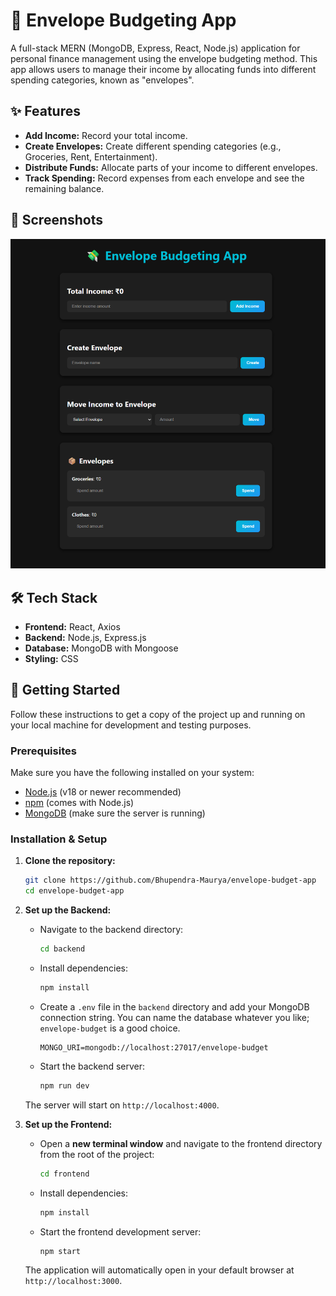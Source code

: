 # 💸 Envelope Budgeting App

A full-stack MERN (MongoDB, Express, React, Node.js) application for personal finance management using the envelope budgeting method. This app allows users to manage their income by allocating funds into different spending categories, known as "envelopes".

## ✨ Features

-   **Add Income:** Record your total income.
-   **Create Envelopes:** Create different spending categories (e.g., Groceries, Rent, Entertainment).
-   **Distribute Funds:** Allocate parts of your income to different envelopes.
-   **Track Spending:** Record expenses from each envelope and see the remaining balance.

## 📸 Screenshots
![Budget App Screenshot](budgetApp.png)

## 🛠️ Tech Stack

-   **Frontend:** React, Axios
-   **Backend:** Node.js, Express.js
-   **Database:** MongoDB with Mongoose
-   **Styling:** CSS

## 🚀 Getting Started

Follow these instructions to get a copy of the project up and running on your local machine for development and testing purposes.

### Prerequisites

Make sure you have the following installed on your system:
-   [Node.js](https://nodejs.org/en/) (v18 or newer recommended)
-   [npm](https://www.npmjs.com/) (comes with Node.js)
-   [MongoDB](https://www.mongodb.com/try/download/community) (make sure the server is running)

### Installation & Setup

1.  **Clone the repository:**
    ```sh
    git clone https://github.com/Bhupendra-Maurya/envelope-budget-app
    cd envelope-budget-app
    ```

2.  **Set up the Backend:**
    -   Navigate to the backend directory:
        ```sh
        cd backend
        ```
    -   Install dependencies:
        ```sh
        npm install
        ```
    -   Create a `.env` file in the `backend` directory and add your MongoDB connection string. You can name the database whatever you like; `envelope-budget` is a good choice.
        ```env
        MONGO_URI=mongodb://localhost:27017/envelope-budget
        ```
    -   Start the backend server:
        ```sh
        npm run dev
        ```
    The server will start on `http://localhost:4000`.

3.  **Set up the Frontend:**
    -   Open a **new terminal window** and navigate to the frontend directory from the root of the project:
        ```sh
        cd frontend
        ```
    -   Install dependencies:
        ```sh
        npm install
        ```
    -   Start the frontend development server:
        ```sh
        npm start
        ```
    The application will automatically open in your default browser at `http://localhost:3000`.


